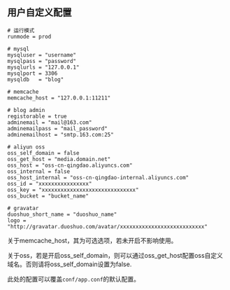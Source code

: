 ## 用户自定义配置

```
# 运行模式
runmode = prod

# mysql
mysqluser = "username"
mysqlpass = "password"
mysqlurls = "127.0.0.1"
mysqlport = 3306
mysqldb   = "blog"

# memcache
memcache_host = "127.0.0.1:11211"

# blog admin
registorable = true
adminemail = "mail@163.com"
adminemailpass = "mail_password"
adminemailhost = "smtp.163.com:25"

# aliyun oss
oss_self_domain = false
oss_get_host = "media.domain.net"
oss_host = "oss-cn-qingdao.aliyuncs.com"
oss_internal = false
oss_host_internal = "oss-cn-qingdao-internal.aliyuncs.com"
oss_id = "xxxxxxxxxxxxxxxx"
oss_key = "xxxxxxxxxxxxxxxxxxxxxxxxxxxxxx"
oss_bucket = "bucket_name"

# gravatar
duoshuo_short_name = "duoshuo_name"
logo = "http://gravatar.duoshuo.com/avatar/xxxxxxxxxxxxxxxxxxxxxxxxxxx"
```

关于memcache_host，其为可选选项，若未开启不影响使用。

关于oss，若是开启oss_self_domain，则可以通过oss_get_host配置oss自定义域名。否则请将oss_self_domain设置为false.

此处的配置可以覆盖`conf/app.conf`的默认配置。
